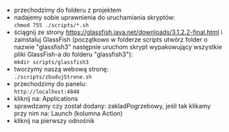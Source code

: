 * przechodzimy do folderu z projektem 
* nadajemy sobie uprawnienia do uruchamiania skryptów:  
	`chmod 755 ./scripts/*.sh` 
* ściągnij ze strony https://glassfish.java.net/downloads/3.1.2.2-final.html i zainstaluj GlassFish (początkowo w folderze scripts utwórz folder o nazwie "glassfish3" następnie uruchom skrypt wypakowujący wszystkie pliki GlassFish-a do folderu "glassfish3"):  
	 `mkdir scripts/glassfish3`  
* tworzymy naszą webową stronę:  
	`./scripts/zbudujStrone.sh`
* przechodzimy do panelu:  
	`http://localhost:4848` 
* kliknij na: Applications
* sprawdzamy czy został dodany: zakladPogrzebowy, jeśli tak klikamy przy nim na: Launch (kolumna Action)
* kliknij na pierwszy odnośnik

